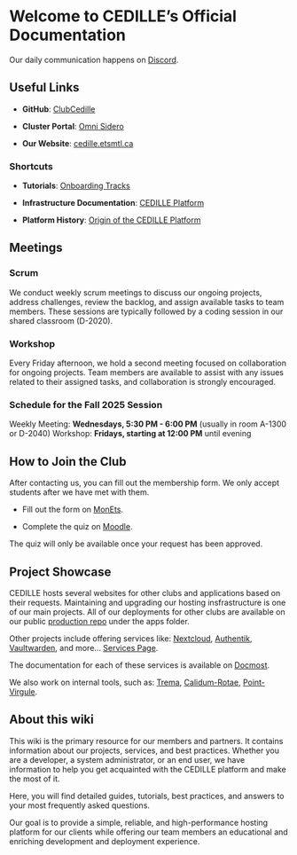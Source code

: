 # Welcome to CEDILLE’s Official Documentation

Our daily communication happens on
[Discord](https://discord.gg/kX4rXRTMR6).

## Useful Links

- **GitHub**: [ClubCedille](https://github.com/ClubCedille)

- **Cluster Portal**: [Omni
  Sidero](https://cedille.omni.siderolabs.io/omni/)

- **Our Website**: [cedille.etsmtl.ca](https://cedille.club)

### Shortcuts

- **Tutorials**: [Onboarding
  Tracks](https://wiki.cedille.club/onboarding/tracks/)

- **Infrastructure Documentation**: [CEDILLE
  Platform](https://wiki.cedille.club/plateforme-cedille/)

- **Platform History**: [Origin of the CEDILLE
  Platform](https://wiki.cedille.club/plateforme-cedille/log791/)

## Meetings

### Scrum

We conduct weekly scrum meetings to discuss our ongoing projects,
address challenges, review the backlog, and assign available tasks
to team members. These sessions are typically followed by a coding
session in our shared classroom (D-2020).

### Workshop

Every Friday afternoon, we hold a second meeting focused on
collaboration for ongoing projects. Team members are available to
assist with any issues related to their assigned tasks, and
collaboration is strongly encouraged.

### Schedule for the Fall 2025 Session

Weekly Meeting: **Wednesdays, 5:30 PM - 6:00 PM** (usually in room
A-1300 or D-2040) Workshop: **Fridays, starting at 12:00 PM** until
evening

## How to Join the Club

After contacting us, you can fill out the membership form. We only
accept students after we have met with them.

- Fill out the form on
  [MonEts](https://formulaires.etsmtl.ca/ClubEtudiantAdhesion?requete=cedille&categorie=0).

- Complete the quiz on
  [Moodle](https://ena.etsmtl.ca/mod/quiz/view.php?id=1783903).

The quiz will only be available once your request has been approved.

## Project Showcase

CEDILLE hosts several websites for other clubs and applications
based on their requests. Maintaining and upgrading our hosting
insfrastructure is one of our main projects.
All of our deployments for other clubs
are available on our public
[production repo](https://github.com/ClubCedille/k8s-cedille-production-v2)
under the apps folder.

Other projects include offering services like:
[Nextcloud](https://nextcloud.etsmtl.club),
[Authentik](https://auth.etsmtl.club),
[Vaultwarden](https://vaultwarden.etsmtl.club), and more... [Services
Page](https://cedille.etsmtl.ca/services/).

The documentation for each of these services is available on
[Docmost](https://wiki.etsmtl.club).

We also work on internal tools, such as:
[Trema](https://github.com/ClubCedille/trema),
[Calidum-Rotae](https://github.com/ClubCedille/calidum-rotae),
[Point-Virgule](https://github.com/ClubCedille/point-virgule).

## About this wiki

This wiki is the primary resource for our members and partners.
It contains information about our projects, services, and best
practices. Whether you are a developer, a system administrator,
or an end user, we have information to help you get acquainted
with the CEDILLE platform and make the most of it.

Here, you will find detailed guides, tutorials, best practices,
and answers to your most frequently asked questions.

Our goal is to provide a simple, reliable, and high-performance
hosting platform for our clients while offering our team members an
educational and enriching development and deployment experience.
